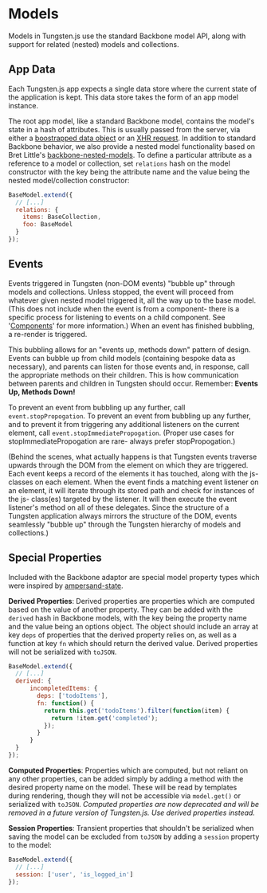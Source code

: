 # Models

Models in Tungsten.js use the standard Backbone model API, along with support for related (nested) models and collections.


##  App Data

Each Tungsten.js app expects a single data store where the current state of the application is kept.  This data store takes the form of an app model instance.

The root app model, like a standard Backbone model, contains the model's state in a hash of attributes.  This is usually passed from the server, via either a [boostrapped data object](http://backbonejs.org/#FAQ-bootstrap) or an [XHR request](http://backbonejs.org/#Model-fetch).  In addition to standard Backbone behavior, we also provide a nested model functionality based on Bret Little's [backbone-nested-models](https://github.com/blittle/backbone-nested-models).  To define a particular attribute as a reference to a model or collection, set `relations` hash on the model constructor with the key being the attribute name and the value being the nested model/collection constructor:

```javascript
BaseModel.extend({
  // [...]
  relations: {
    items: BaseCollection,
    foo: BaseModel
  }
});
```

## Events

Events triggered in Tungsten (non-DOM events) "bubble up" through models and collections. Unless stopped, the event will proceed from whatever given nested model triggered it, all the way up to the base model. (This does not include when the event is from a component- there is a specific process for listening to events on a child component. See '[Components](http://wayfair.github.io/tungstenjs/components.html)' for more information.) When an event has finished bubbling, a re-render is triggered.

This bubbling allows for an "events up, methods down" pattern of design. Events can bubble up from child models (containing bespoke data as necessary), and parents can listen for those events and, in response, call the appropriate methods on their children. This is how communication between parents and children in Tungsten should occur. Remember: **Events Up, Methods Down!**

To prevent an event from bubbling up any further, call `event.stopPropogation`. To prevent an event from bubbling up any further, and to prevent it from triggering any additional listeners on the current element, call `event.stopImmediatePropogation`. (Proper use cases for stopImmediatePropogation are rare- always prefer stopPropogation.)

(Behind the scenes, what actually happens is that Tungsten events traverse upwards through the DOM from the element on which they are triggered. Each event keeps a record of the elements it has touched, along with the js- classes on each element. When the event finds a matching event listener on an element, it will iterate through its stored path and check for instances of the js- class(es) targeted by the listener. It will then execute the event listener's method on all of these delegates. Since the structure of a Tungsten application always mirrors the structure of the DOM, events seamlessly "bubble up" through the Tungsten hierarchy of models and collections.)

## Special Properties

Included with the Backbone adaptor are special model property types which were inspired by [ampersand-state](http://ampersandjs.com/docs#ampersand-state).

**Derived Properties**: Derived properties are properties which are computed based on the value of another property.  They can be added with the `derived` hash in Backbone models, with the key being the property name and the value being an options object.  The object should include an array at key `deps` of properties that the derived property relies on, as well as a function at key `fn` which should return the derived value.  Derived properties will not be serialized with `toJSON`.

```javascript
BaseModel.extend({
  // [...]
  derived: {
      incompletedItems: {
        deps: ['todoItems'],
        fn: function() {
          return this.get('todoItems').filter(function(item) {
            return !item.get('completed');
          });
        }
      }
  }
});
```

**Computed Properties**: Properties which are computed, but not reliant on any other properties, can be added simply by adding a method with the desired property name on the model.  These will be read by templates during rendering, though they will not be accessible via `model.get()` or serialized with `toJSON`.  _Computed properties are now deprecated and will be removed in a future version of Tungsten.js.  Use derived properties instead._

**Session Properties**: Transient properties that shouldn't be serialized when saving the model can be excluded from `toJSON` by adding a `session` property to the model:

```javascript
BaseModel.extend({
  // [...]
  session: ['user', 'is_logged_in']
});
```
